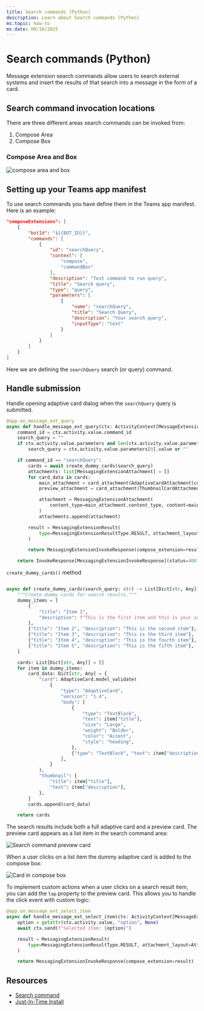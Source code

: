 ```yaml
---
title: Search commands (Python)
description: Learn about Search commands (Python)
ms.topic: how-to
ms.date: 09/18/2025
---
```


# Search commands (Python)

Message extension search commands allow users to search external systems and insert the results of that search into a message in the form of a card.

## Search command invocation locations

There are three different areas search commands can be invoked from:

1. Compose Area
2. Compose Box

### Compose Area and Box

![compose area and box](/screenshots/compose-area.png)

## Setting up your Teams app manifest

To use search commands you have define them in the Teams app manifest. Here is an example:


```json
"composeExtensions": [
    {
        "botId": "${{BOT_ID}}",
        "commands": [
            {
                "id": "searchQuery",
                "context": [
                    "compose",
                    "commandBox"
                ],
                "description": "Test command to run query",
                "title": "Search query",
                "type": "query",
                "parameters": [
                    {
                        "name": "searchQuery",
                        "title": "Search Query",
                        "description": "Your search query",
                        "inputType": "text"
                    }
                ]
            }
        ]
    }
]
```


Here we are defining the `searchQuery` search (or query) command.

## Handle submission

Handle opening adaptive card dialog when the `searchQuery` query is submitted.

```python
@app.on_message_ext_query
async def handle_message_ext_query(ctx: ActivityContext[MessageExtensionQueryInvokeActivity]):
    command_id = ctx.activity.value.command_id
    search_query = ""
    if ctx.activity.value.parameters and len(ctx.activity.value.parameters) > 0:
        search_query = ctx.activity.value.parameters[0].value or ""

    if command_id == "searchQuery":
        cards = await create_dummy_cards(search_query)
        attachments: list[MessagingExtensionAttachment] = []
        for card_data in cards:
            main_attachment = card_attachment(AdaptiveCardAttachment(content=card_data["card"]))
            preview_attachment = card_attachment(ThumbnailCardAttachment(content=card_data["thumbnail"]))

            attachment = MessagingExtensionAttachment(
                content_type=main_attachment.content_type, content=main_attachment.content, preview=preview_attachment
            )
            attachments.append(attachment)

        result = MessagingExtensionResult(
            type=MessagingExtensionResultType.RESULT, attachment_layout=AttachmentLayout.LIST, attachments=attachments
        )

        return MessagingExtensionInvokeResponse(compose_extension=result)

    return InvokeResponse[MessagingExtensionInvokeResponse](status=400.md)

```

`create_dummy_cards()` method

```python

async def create_dummy_cards(search_query: str) -> List[Dict[str, Any]]:
    """Create dummy cards for search results."""
    dummy_items = [
        {
            "title": "Item 1",
            "description": f"This is the first item and this is your search query: {search_query}",
        },
        {"title": "Item 2", "description": "This is the second item"},
        {"title": "Item 3", "description": "This is the third item"},
        {"title": "Item 4", "description": "This is the fourth item"},
        {"title": "Item 5", "description": "This is the fifth item"},
    ]

    cards: List[Dict[str, Any]] = []
    for item in dummy_items:
        card_data: Dict[str, Any] = {
            "card": AdaptiveCard.model_validate(
                {
                    "type": "AdaptiveCard",
                    "version": "1.4",
                    "body": [
                        {
                            "type": "TextBlock",
                            "text": item["title"],
                            "size": "Large",
                            "weight": "Bolder",
                            "color": "Accent",
                            "style": "heading",
                        },
                        {"type": "TextBlock", "text": item["description"], "wrap": True, "spacing": "Medium"},
                    ],
                }
            ),
            "thumbnail": {
                "title": item["title"],
                "text": item["description"],
            },
        }
        cards.append(card_data)

    return cards
```

The search results include both a full adaptive card and a preview card. The preview card appears as a list item in the search command area:

![Search command preview card](/screenshots/preview-card.png)

When a user clicks on a list item the dummy adaptive card is added to the compose box:

![Card in compose box](/screenshots/card-in-compose.png)

To implement custom actions when a user clicks on a search result item, you can add the `tap` property to the preview card. This allows you to handle the click event with custom logic:

```python
@app.on_message_ext_select_item
async def handle_message_ext_select_item(ctx: ActivityContext[MessageExtensionSelectItemInvokeActivity]):
    option = getattr(ctx.activity.value, "option", None)
    await ctx.send(f"Selected item: {option}")

    result = MessagingExtensionResult(
        type=MessagingExtensionResultType.RESULT, attachment_layout=AttachmentLayout.LIST, attachments=[]
    )

    return MessagingExtensionInvokeResponse(compose_extension=result)
```

## Resources

- [Search command](/microsoftteams/platform/messaging-extensions/how-to/search-commands/define-search-command?tabs=Teams-toolkit%2Cdotnet)
- [Just-In-Time Install](/microsoftteams/platform/messaging-extensions/how-to/search-commands/universal-actions-for-search-based-message-extensions#just-in-time-install)
